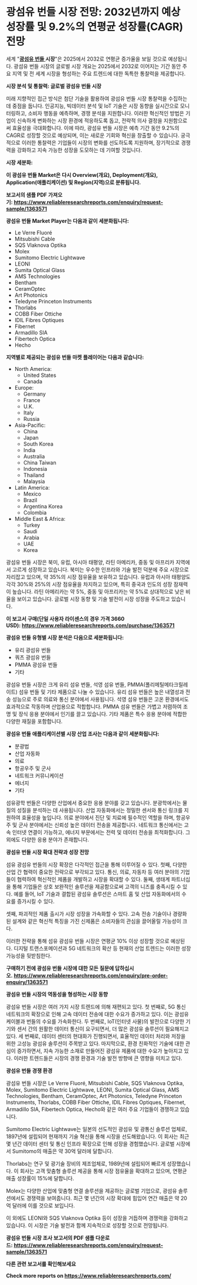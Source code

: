 <p><h1>광섬유 번들 시장 전망: 2032년까지 예상 성장률 및 9.2%의 연평균 성장률(CAGR) 전망</h1></p><p>세계 "<strong><a href="https://www.reliableresearchreports.com/global-fiber-optic-bundles-market-r1363571?utm_campaign=105&utm_medium=8&utm_source=Github&utm_content=ia&utm_term=26022025&utm_id=fiber-optic-bundles">광섬유 번들&nbsp;</a></strong><strong>시장</strong>"은 2025에서 2032로 연평균 증가율을 보일 것으로 예상됩니다. 광섬유 번들 시장의 글로벌 시장 개요는 2025에서 2032로 이어지는 기간 동안 주요 지역 및 전 세계 시장을 형성하는 주요 트렌드에 대한 독특한 통찰력을 제공합니다.</p>
<p><strong>시장 분석 및 통찰력: 글로벌 광섬유 번들 시장</strong></p>
<p><p>미래 지향적인 접근 방식은 첨단 기술을 활용하여 광섬유 번들 시장 통찰력을 수집하는 데 중점을 둡니다. 인공지능, 빅데이터 분석 및 IoT 기술은 시장 동향을 실시간으로 모니터링하고, 소비자 행동을 예측하며, 경쟁 분석을 지원합니다. 이러한 혁신적인 방법은 기업이 신속하게 변화하는 시장 환경에 적응하도록 돕고, 전략적 의사 결정을 지원함으로써 효율성을 극대화합니다. 이에 따라, 광섬유 번들 시장은 예측 기간 동안 9.2%의 CAGR로 성장할 것으로 예상되며, 이는 새로운 기회와 혁신을 창출할 수 있습니다. 궁극적으로 이러한 통찰력은 기업들이 시장의 변화를 선도하도록 지원하며, 장기적으로 경쟁력을 강화하고 지속 가능한 성장을 도모하는 데 기여할 것입니다.</p><a href="%7CAUTHORITHY_DOMAIN_URL%7C?utm_campaign=105&utm_medium=8&utm_source=Github&utm_content=ia&utm_term=26022025&utm_id=fiber-optic-bundles"></a></p>
<p><strong>시장 세분화:</strong></p>
<p><strong>이 광섬유 번들 Market은 다시 Overview(개요), Deployment(개요), Application(애플리케이션) 및 Region(지역)으로 분류됩니다.</strong></p>
<p><strong>보고서의 샘플 PDF 가져오기:&nbsp;<a href="https://www.reliableresearchreports.com/enquiry/request-sample/1363571?utm_campaign=105&utm_medium=8&utm_source=Github&utm_content=ia&utm_term=26022025&utm_id=fiber-optic-bundles">https://www.reliableresearchreports.com/enquiry/request-sample/1363571</a></strong><strong></strong></p>
<p><strong>광섬유 번들 Market Player는 다음과 같이 세분화됩니다:</strong></p>
<p><ul><li>Le Verre Fluoré</li><li>Mitsubishi Cable</li><li>SQS Vlaknova Optika</li><li>Molex</li><li>Sumitomo Electric Lightwave</li><li>LEONI</li><li>Sumita Optical Glass</li><li>AMS Technologies</li><li>Bentham</li><li>CeramOptec</li><li>Art Photonics</li><li>Teledyne Princeton Instruments</li><li>Thorlabs</li><li>COBB Fiber Ottiche</li><li>IDIL Fibres Optiques</li><li>Fibernet</li><li>Armadillo SIA</li><li>Fibertech Optica</li><li>Hecho</li></ul></p>
<p><strong>지역별로 제공되는 광섬유 번들 마켓 플레이어는 다음과 같습니다:</strong></p>
<p><ul>
    <li>
        North America:
        <ul>
            <li>United States</li>
            <li>Canada</li>
        </ul>
    </li>
    <li>
        Europe:
        <ul>
            <li>Germany</li>
            <li>France</li>
            <li>U.K.</li>
            <li>Italy</li>
            <li>Russia</li>
        </ul>
    </li>
    <li>
        Asia-Pacific:
        <ul>
            <li>China</li>
            <li>Japan</li>
            <li>South Korea</li>
            <li>India</li>
            <li>Australia</li>
            <li>China Taiwan</li>
            <li>Indonesia</li>
            <li>Thailand</li>
            <li>Malaysia</li>
        </ul>
    </li>
    <li>
        Latin America:
        <ul>
            <li>Mexico</li>
            <li>Brazil</li>
            <li>Argentina Korea</li>
            <li>Colombia</li>
        </ul>
    </li>
    <li>
        Middle East & Africa:
        <ul>
            <li>Turkey</li>
            <li>Saudi</li>
            <li>Arabia</li>
            <li>UAE</li>
            <li>Korea</li>
        </ul>
    </li>
    </ul></p>
<p><p>광섬유 번들 시장은 북미, 유럽, 아시아 태평양, 라틴 아메리카, 중동 및 아프리카 지역에서 고르게 성장하고 있습니다. 북미는 우수한 인프라와 기술 발전 덕분에 주요 시장으로 자리잡고 있으며, 약 35%의 시장 점유율을 보유하고 있습니다. 유럽과 아시아 태평양도 각각 30%와 25%의 시장 점유율을 차지하고 있으며, 특히 중국과 인도의 성장 잠재력이 높습니다. 라틴 아메리카는 약 5%, 중동 및 아프리카는 약 5%로 상대적으로 낮은 비율을 보이고 있습니다. 글로벌 시장 동향 및 기술 발전이 시장 성장을 주도하고 있습니다.</p></p>
<p><strong>이 보고서 구매(단일 사용자 라이센스의 경우 가격 3660 USD):&nbsp;<a href="https://www.reliableresearchreports.com/purchase/1363571?utm_campaign=105&utm_medium=8&utm_source=Github&utm_content=ia&utm_term=26022025&utm_id=fiber-optic-bundles">https://www.reliableresearchreports.com/purchase/1363571</a></strong></p>
<p><strong>광섬유 번들 유형별 시장 분석은 다음으로 세분화됩니다:</strong></p>
<p><ul><li>유리 광섬유 번들</li><li>쿼츠 광섬유 번들</li><li>PMMA 광섬유 번들</li><li>기타</li></ul></p>
<p><p>광섬유 번들 시장은 크게 유리 섬유 번들, 석영 섬유 번들, PMMA(폴리메틸메타크릴레이트) 섬유 번들 및 기타 제품으로 나눌 수 있습니다. 유리 섬유 번들은 높은 내열성과 전송 성능으로 주로 의료와 통신 분야에서 사용됩니다. 석영 섬유 번들은 고온 환경에서도 효과적으로 작동하며 산업용으로 적합합니다. PMMA 섬유 번들은 가볍고 저렴하여 조명 및 장식 응용 분야에서 인기를 끌고 있습니다. 기타 제품은 특수 응용 분야에 적합한 다양한 재질을 포함합니다.</p></p>
<p><strong>광섬유 번들 애플리케이션별 시장 산업 조사는 다음과 같이 세분화됩니다:</strong></p>
<p><ul><li>분광법</li><li>산업 자동화</li><li>의료</li><li>항공우주 및 군사</li><li>네트워크 커뮤니케이션</li><li>에너지</li><li>기타</li></ul></p>
<p><p>섬유광학 번들은 다양한 산업에서 중요한 응용 분야를 갖고 있습니다. 분광학에서는 물질의 성질을 분석하는 데 사용됩니다. 산업 자동화에서는 정밀한 센서와 통신 링크를 지원하여 효율성을 높입니다. 의료 분야에서 진단 및 치료에 필수적인 역할을 하며, 항공우주 및 군사 분야에서는 신뢰성 높은 데이터 전송을 제공합니다. 네트워크 통신에서는 고속 인터넷 연결이 가능하고, 에너지 부문에서는 전력 및 데이터 전송을 최적화합니다. 그 외에도 다양한 응용 분야가 존재합니다.</p></p>
<p><strong>광섬유 번들 시장 확대 전략과 성장 전망</strong></p>
<p><p>섬유 광섬유 번들의 시장 확장은 다각적인 접근을 통해 이루어질 수 있다. 첫째, 다양한 산업 간 협력이 중요한 전략으로 부각되고 있다. 통신, 의료, 자동차 등 여러 분야의 기업들이 협력하여 혁신적인 제품을 개발하고 시장을 확대할 수 있다. 둘째, 생태계 파트너십을 통해 기업들은 상호 보완적인 솔루션을 제공함으로써 고객의 니즈를 충족시킬 수 있다. 예를 들어, IoT 기술과 결합된 광섬유 솔루션은 스마트 홈 및 산업 자동화에서의 수요를 증가시킬 수 있다. </p><p>셋째, 파괴적인 제품 출시가 시장 성장을 가속화할 수 있다. 고속 전송 기술이나 경량화된 설계와 같은 혁신적 특징을 가진 신제품은 소비자들의 관심을 끌어올릴 가능성이 크다. </p><p>이러한 전략을 통해 섬유 광섬유 번들 시장은 연평균 10% 이상 성장할 것으로 예상된다. 디지털 트랜스포메이션과 5G 네트워크의 확산 등 현재의 산업 트렌드는 이러한 성장 가능성을 뒷받침한다.</p></p>
<p><strong>구매하기 전에 광섬유 번들 시장에 대한 모든 질문에 답하십시오.&nbsp;<a href="https://www.reliableresearchreports.com/enquiry/pre-order-enquiry/1363571?utm_campaign=105&utm_medium=8&utm_source=Github&utm_content=ia&utm_term=26022025&utm_id=fiber-optic-bundles">https://www.reliableresearchreports.com/enquiry/pre-order-enquiry/1363571</a></strong><strong></strong></p>
<p><strong>광섬유 번들 시장의 역동성을 형성하는 시장 동향</strong></p>
<p><p>광섬유 번들 시장은 여러 가지 시장 트렌드에 의해 재편되고 있다. 첫 번째로, 5G 통신 네트워크의 확장으로 인해 고속 데이터 전송에 대한 수요가 증가하고 있다. 이는 광섬유 케이블과 번들의 수요를 가속화한다. 두 번째로, IoT(인터넷 사물)의 발전으로 다양한 기기와 센서 간의 원활한 데이터 통신이 요구되면서, 더 많은 광섬유 솔루션이 필요해지고 있다. 세 번째로, 데이터 센터의 현대화가 진행되면서, 효율적인 데이터 처리와 저장을 위한 고성능 광섬유 솔루션이 주목받고 있다. 마지막으로, 환경 친화적인 기술에 대한 관심이 증가하면서, 지속 가능한 소재로 만들어진 광섬유 제품에 대한 수요가 높아지고 있다. 이러한 트렌드들은 시장의 경쟁 환경과 기술 발전 방향에 큰 영향을 미치고 있다.</p></p>
<p><strong>광섬유 번들 경쟁 환경</strong></p>
<p><p>광섬유 번들 시장은 Le Verre Fluoré, Mitsubishi Cable, SQS Vlaknova Optika, Molex, Sumitomo Electric Lightwave, LEONI, Sumita Optical Glass, AMS Technologies, Bentham, CeramOptec, Art Photonics, Teledyne Princeton Instruments, Thorlabs, COBB Fiber Ottiche, IDIL Fibres Optiques, Fibernet, Armadillo SIA, Fibertech Optica, Hecho와 같은 여러 주요 기업들이 경쟁하고 있습니다.</p><p>Sumitomo Electric Lightwave는 일본의 선도적인 광섬유 및 광통신 솔루션 업체로, 1897년에 설립되어 현재까지 기술 혁신을 통해 시장을 선도해왔습니다. 이 회사는 최근 몇 년간 데이터 센터 및 통신 인프라 확장으로 인해 성장을 경험했습니다. 글로벌 시장에서 Sumitomo의 매출은 약 30억 달러에 달합니다.</p><p>Thorlabs는 연구 및 광기술 장비의 제조업체로, 1989년에 설립되어 빠르게 성장했습니다. 이 회사는 고객 맞춤형 솔루션 제공을 통해 시장 점유율을 확대하고 있으며, 연평균 매출 성장률이 15%에 달합니다.</p><p>Molex는 다양한 산업에 맞춤형 연결 솔루션을 제공하는 글로벌 기업으로, 광섬유 솔루션에서도 경쟁력을 보여줍니다. 최근 몇 년간의 시장 확대에 힘입어 연간 매출은 약 20억 달러에 이를 것으로 보입니다.</p><p>이 외에도 LEONI와 SQS Vlaknova Optika 등이 성장을 거듭하며 경쟁력을 강화하고 있습니다. 이 시장은 기술 발전과 함께 지속적으로 성장할 것으로 전망됩니다.</p></p>
<p><strong>광섬유 번들 시장 조사 보고서의 PDF 샘플 다운로드:&nbsp;<a href="https://www.reliableresearchreports.com/enquiry/request-sample/1363571?utm_campaign=105&utm_medium=8&utm_source=Github&utm_content=ia&utm_term=26022025&utm_id=fiber-optic-bundles">https://www.reliableresearchreports.com/enquiry/request-sample/1363571</a></strong></p>
<p><strong></strong></p>
<p><strong></strong></p>
<p><strong></strong></p>
<p><strong></strong></p>
<p><strong>다른 관련 보고서를 확인해보세요</strong></p>
<p><strong>Check more reports on <a href="https://www.reliableresearchreports.com/?utm_campaign=105&utm_medium=8&utm_source=Github&utm_content=ia&utm_term=26022025&utm_id=fiber-optic-bundles">https://www.reliableresearchreports.com/</a></strong></p>